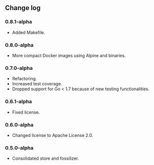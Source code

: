 ## Change log

### 0.8.1-alpha
  * Added Makefile.

### 0.8.0-alpha
  * More compact Docker images using Alpine and binaries.

### 0.7.0-alpha

  * Refactoring.
  * Increased test coverage.
  * Dropped support for Go < 1.7 because of new testing functionalities.

### 0.6.1-alpha

  * Fixed license.

### 0.6.0-alpha

  * Changed license to Apache License 2.0.

### 0.5.0-alpha

  * Consolidated store and fossilizer.
